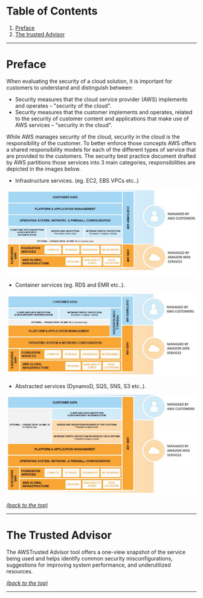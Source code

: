 # Table of Contents

1. [Preface](README.md#markdown-header-preface)
2. [The trusted Advisor](README.md#markdown-header-trusted-advisor)

* * *

# Preface

When evaluating the security of a cloud solution, it is important for customers to understand and distinguish between:

- Security measures that the cloud service provider (AWS) implements and operates – "security of the cloud".
- Security measures that the customer implements and operates, related to the security of customer content and applications that make use of AWS services – "security in the cloud".

While AWS manages security of the cloud, security in the cloud is the responsibility of the customer.
To better enforce those concepts AWS offers a shared responsibility models for each of the different types of service that are provided to the customers.
The security best practice document drafted by AWS partitions those services into 3 main categories, responsibilities are depicted in the images below.

- Infrastructure services. (eg. EC2, EBS VPCs etc..)

![alt text](infrastructure.png "Infrastructure services")

- Container services (eg. RDS and EMR etc..).

![alt text](container.png "Container services")

- Abstracted services (DynamoD, SQS, SNS, S3 etc..).

![alt text](abstract.png "Abstracted services")

[*(back to the top)*](README.md#markdown-header-table-of-contents)

* * *

# The Trusted Advisor

The AWSTrusted Advisor tool offers a one-view snapshot of the service being used and helps identify common security misconfigurations, suggestions for improving system performance, and
underutilized resources.

[*(back to the top)*](README.md#markdown-header-table-of-contents)

* * *

